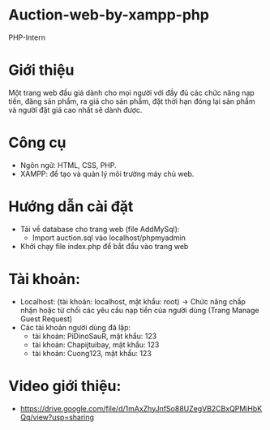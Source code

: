 # Auction-web-by-xampp-php
PHP-Intern
# Giới thiệu
  Một trang web đấu giá dành cho mọi người với đầy đủ các chức năng nạp tiền, đăng sản phẩm, ra giá cho sản phẩm, đặt thời hạn 
đóng lại sản phẩm và người đặt giá cao nhất sẽ dành được.
# Công cụ
- Ngôn ngữ: HTML, CSS, PHP.
- XAMPP: để tạo và quản lý môi trường máy chủ web.
# Hướng dẫn cài đặt
- Tải về database cho trang web (file AddMySql):
    + Import auction.sql vào localhost/phpmyadmin
- Khởi chạy file index.php để bắt đầu vào trang web

# Tài khoản:
- Localhost: (tài khoản: localhost, mật khẩu: root) -> Chức năng chấp nhận hoặc từ chối các yêu cầu nạp tiền của người dùng (Trang Manage Guest Request)
- Các tài khoản người dùng đã lập:
    + tài khoản: PiDinoSauR, mật khẩu: 123
    + tài khoản: Chapijtuibay, mật khẩu: 123
    + tài khoản: Cuong123, mật khẩu: 123
# Video giới thiệu:
- https://drive.google.com/file/d/1mAxZhyJnfSo88UZegVB2CBxQPMiHbKQq/view?usp=sharing


